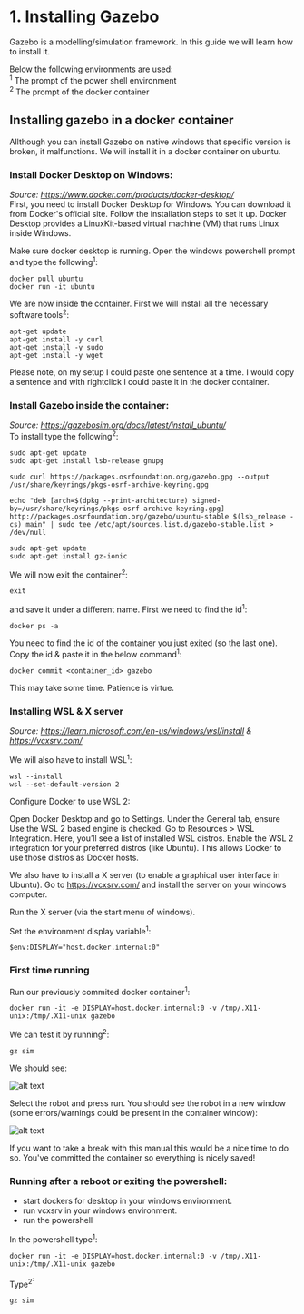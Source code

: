 # 1. Installing Gazebo
Gazebo is a modelling/simulation framework. In this guide we will learn how to install it. 

Below the following environments are used:<br>
<sup>1</sup> The prompt of the power shell environment<br>
<sup>2</sup> The prompt of the docker container<br>

## Installing gazebo in a docker container
Allthough you can install Gazebo on native windows that specific version is broken, it malfunctions. We will install it in a docker container on ubuntu. 

### Install Docker Desktop on Windows:
*Source: https://www.docker.com/products/docker-desktop/<br>*
First, you need to install Docker Desktop for Windows. You can download it from Docker's official site.
Follow the installation steps to set it up.
Docker Desktop provides a LinuxKit-based virtual machine (VM) that runs Linux inside Windows. 

Make sure docker desktop is running. 
Open the windows powershell prompt and type the following<sup>1</sup>:

~~~
docker pull ubuntu
docker run -it ubuntu
~~~
We are now inside the container. First we will install all the necessary software tools<sup>2</sup>:
~~~
apt-get update
apt-get install -y curl
apt-get install -y sudo
apt-get install -y wget
~~~
Please note, on my setup I could paste one sentence at a time. I would copy a sentence and with rightclick I could paste it in the docker container.

### Install Gazebo inside the container:
*Source: https://gazebosim.org/docs/latest/install_ubuntu/<br>*
To install type the following<sup>2</sup>:
~~~
sudo apt-get update
sudo apt-get install lsb-release gnupg

sudo curl https://packages.osrfoundation.org/gazebo.gpg --output /usr/share/keyrings/pkgs-osrf-archive-keyring.gpg

echo "deb [arch=$(dpkg --print-architecture) signed-by=/usr/share/keyrings/pkgs-osrf-archive-keyring.gpg] http://packages.osrfoundation.org/gazebo/ubuntu-stable $(lsb_release -cs) main" | sudo tee /etc/apt/sources.list.d/gazebo-stable.list > /dev/null

sudo apt-get update
sudo apt-get install gz-ionic
~~~~
We will now exit the container<sup>2</sup>:
~~~
exit
~~~
and save it under a different name. First we need to  find the id<sup>1</sup>:
~~~
docker ps -a
~~~
You need to find the id of the container you just exited (so the last one).<br>
Copy the id & paste it in the below command<sup>1</sup>:
~~~
docker commit <container_id> gazebo
~~~
This may take some time. Patience is virtue.

### Installing WSL & X server
*Source: https://learn.microsoft.com/en-us/windows/wsl/install & https://vcxsrv.com/*

We will also have to install WSL<sup>1</sup>:
~~~
wsl --install
wsl --set-default-version 2
~~~
Configure Docker to use WSL 2:

Open Docker Desktop and go to Settings.
Under the General tab, ensure Use the WSL 2 based engine is checked.
Go to Resources > WSL Integration. Here, you’ll see a list of installed WSL distros.
Enable the WSL 2 integration for your preferred distros (like Ubuntu). This allows Docker to use those distros as Docker hosts.

We also have to install a X server (to enable a graphical user interface in Ubuntu). Go to https://vcxsrv.com/ and install the server on your windows computer. 

Run the X server (via the start menu of windows).

Set the environment display variable<sup>1</sup>:
~~~
$env:DISPLAY="host.docker.internal:0"
~~~

### First time running

Run our previously commited docker container<sup>1</sup>:
~~~
docker run -it -e DISPLAY=host.docker.internal:0 -v /tmp/.X11-unix:/tmp/.X11-unix gazebo
~~~

We can test it by running<sup>2</sup>:
~~~
gz sim
~~~
We should see:

![alt text](images/image-4.png)

Select the robot and press run. You should see the robot in a new window (some errors/warnings could be present in the container window):

![alt text](images/image-5.png)

If you want to take a break with this manual this would be a nice time to do so. You've committed the container so everything is nicely saved! 

### Running after a reboot or exiting the powershell:

- start dockers for desktop in your windows environment.
- run vcxsrv in your windows environment.
- run the powershell

In the powershell type<sup>1</sup>:
~~~ 
docker run -it -e DISPLAY=host.docker.internal:0 -v /tmp/.X11-unix:/tmp/.X11-unix gazebo
~~~


Type<sup>2<sup>:
~~~
gz sim
~~~
